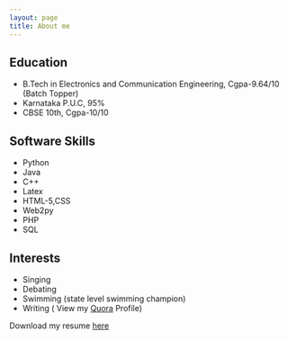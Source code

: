 ```yaml
---
layout: page
title: About me
---
```

<h2>Education</h2>


- B.Tech in Electronics and Communication Engineering, Cgpa-9.64/10 (Batch Topper)
- Karnataka P.U.C, 95% 
- CBSE 10th, Cgpa-10/10

  



<h2>Software Skills</h2>

- Python
- Java
- C++
- Latex
- HTML-5,CSS
- Web2py
- PHP
- SQL


<h2>Interests</h2>

- Singing
- Debating
- Swimming (state level swimming champion)
- Writing ( View my <a href="https://www.quora.com/profile/Aishwarya-N-Reganti">Quora</a> Profile)


Download my resume <a href="https://aishwarya-nr.github.io/Aishwarya_Resume.pdf/">here</a> 
